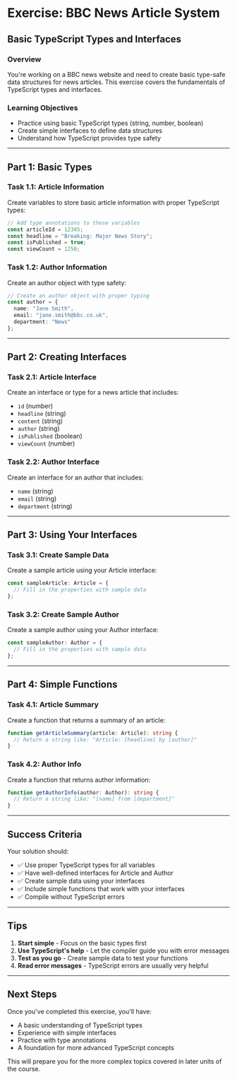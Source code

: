 # Exercise: BBC News Article System
## Basic TypeScript Types and Interfaces

### Overview
You're working on a BBC news website and need to create basic type-safe data structures for news articles. This exercise covers the fundamentals of TypeScript types and interfaces.

### Learning Objectives
- Practice using basic TypeScript types (string, number, boolean)
- Create simple interfaces to define data structures
- Understand how TypeScript provides type safety

---

## Part 1: Basic Types

### Task 1.1: Article Information
Create variables to store basic article information with proper TypeScript types:

```typescript
// Add type annotations to these variables
const articleId = 12345;
const headline = "Breaking: Major News Story";
const isPublished = true;
const viewCount = 1250;
```

### Task 1.2: Author Information
Create an author object with type safety:

```typescript
// Create an author object with proper typing
const author = {
  name: "Jane Smith",
  email: "jane.smith@bbc.co.uk",
  department: "News"
};
```

---

## Part 2: Creating Interfaces

### Task 2.1: Article Interface
Create an interface or type for a news article that includes:
- `id` (number)
- `headline` (string)
- `content` (string)
- `author` (string)
- `isPublished` (boolean)
- `viewCount` (number)

### Task 2.2: Author Interface
Create an interface for an author that includes:
- `name` (string)
- `email` (string)
- `department` (string)

---

## Part 3: Using Your Interfaces

### Task 3.1: Create Sample Data
Create a sample article using your Article interface:

```typescript
const sampleArticle: Article = {
  // Fill in the properties with sample data
};
```

### Task 3.2: Create Sample Author
Create a sample author using your Author interface:

```typescript
const sampleAuthor: Author = {
  // Fill in the properties with sample data
};
```

---

## Part 4: Simple Functions

### Task 4.1: Article Summary
Create a function that returns a summary of an article:

```typescript
function getArticleSummary(article: Article): string {
  // Return a string like: "Article: [headline] by [author]"
}
```

### Task 4.2: Author Info
Create a function that returns author information:

```typescript
function getAuthorInfo(author: Author): string {
  // Return a string like: "[name] from [department]"
}
```

---

## Success Criteria

Your solution should:
- ✅ Use proper TypeScript types for all variables
- ✅ Have well-defined interfaces for Article and Author
- ✅ Create sample data using your interfaces
- ✅ Include simple functions that work with your interfaces
- ✅ Compile without TypeScript errors

---

## Tips

1. **Start simple** - Focus on the basic types first
2. **Use TypeScript's help** - Let the compiler guide you with error messages
3. **Test as you go** - Create sample data to test your functions
4. **Read error messages** - TypeScript errors are usually very helpful

---

## Next Steps

Once you've completed this exercise, you'll have:
- A basic understanding of TypeScript types
- Experience with simple interfaces
- Practice with type annotations
- A foundation for more advanced TypeScript concepts

This will prepare you for the more complex topics covered in later units of the course.